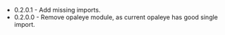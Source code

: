 * 0.2.0.1 - Add missing imports.
* 0.2.0.0 - Remove opaleye module, as current opaleye has good single import.
